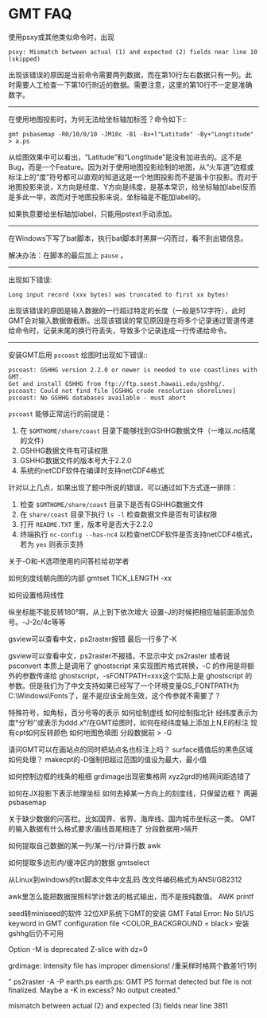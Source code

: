 # GMT FAQ

使用psxy或其他类似命令时，出现

    psxy: Mismatch between actual (1) and expected (2) fields near line 10 (skipped)

出现该错误的原因是当前命令需要两列数据，而在第10行左右数据只有一列。此时需要人工检查一下第10行附近的数据。需要注意，这里的第10行不一定是准确数字。

-----

在使用地图投影时，为何无法给坐标轴加标签？命令如下::

    gmt psbasemap -R0/10/0/10 -JM10c -B1 -Bx+l"Latitude" -By+"Longtitude" > a.ps

从绘图效果中可以看出，“Latitude”和“Longtitude”是没有加进去的。这不是Bug，而是一个Feature。因为对于使用地图投影绘制的地图，从“火车道”边框或标注上的“度”符号都可以直观的知道这是一个地图投影而不是笛卡尔投影。而对于地图投影来说，X方向是经度、Y方向是纬度，是基本常识，给坐标轴加label反而是多此一举，故而对于地图投影来说，坐标轴是不能加label的。

如果执意要给坐标轴加label，只能用pstext手动添加。

----

在Windows下写了bat脚本，执行bat脚本时黑屏一闪而过，看不到出错信息。

解决办法：在脚本的最后加上 `pause` 。

----

出现如下错误:

    Long input record (xxx bytes) was truncated to first xx bytes!

出现该错误的原因是输入数据的一行超过特定的长度（一般是512字符），此时GMT会对输入数据做截断。出现该错误的常见原因是在将多个记录通过管道传递给命令时，记录末尾的换行符丢失，导致多个记录连成一行传递给命令。

----

安装GMT后用 `pscoast` 绘图时出现如下错误::

    pscoast: GSHHG version 2.2.0 or newer is needed to use coastlines with GMT.
    Get and install GSHHG from ftp://ftp.soest.hawaii.edu/gshhg/.
    pscoast: Could not find file [GSHHG crude resolution shorelines]
    pscoast: No GSHHG databases available - must abort

`pscoast` 能够正常运行的前提是：

1. 在 `$GMTHOME/share/coast` 目录下能够找到GSHHG数据文件（一堆以.nc结尾的文件）
2. GSHHG数据文件有可读权限
3. GSHHG数据文件的版本号大于2.2.0
4. 系统的netCDF软件在编译时支持netCDF4格式

针对以上几点，如果出现了题中所说的错误，可以通过如下方式逐一排除：

1. 检查 `$GMTHOME/share/coast` 目录下是否有GSHHG数据文件
2. 在 `share/coast` 目录下执行 `ls -l` 检查数据文件是否有可读权限
3. 打开 `README.TXT` 里，版本号是否大于2.2.0
4. 终端执行 `nc-config --has-nc4` 以检查netCDF软件是否支持netCDF4格式，若为 `yes` 则表示支持



关于-O和-K选项使用的问答栏给初学者

如何刻度线朝向图的内部
gmtset TICK_LENGTH -xx

如何设置格网线性

纵坐标能不能反转180°啊，从上到下依次增大
设置-J的时候把相应轴前面添加负号。-J-2c/4c等等

gsview可以查看中文，ps2raster报错 
最后一行多了-K

gsview可以查看中文，ps2raster不报错，不显示中文
ps2raster 或者说 psconvert 本质上是调用了 ghostscript 来实现图片格式转换，-C 的作用是将额外的参数传递给 ghostscript，-sFONTPATH=xxx这个实际上是 ghostscript 的参数。但是我们为了中文支持如果已经写了一个环境变量GS_FONTPATH为C:\Windows\Fonts了，是不是应该全局生效，这个传参就不需要了？

特殊符号，如角标，百分号等的表示
如何绘制虚线
如何绘制指北针
经纬度表示为度°分′秒″或表示为ddd.x°/在GMT绘图时，如何在经纬度轴上添加上N,E的标注
现有cpt如何反转颜色
如何地图色填图
分段数据前 > -G<color>

请问GMT可以在画站点的同时把站点名也标注上吗？
surface插值后的黑色区域如何处理？
makecpt的-D强制把超过范围的值设为最大，最小值


如何控制边框的线条的粗细
grdimage出现密集格网
xyz2grd的格网间距选错了

如何在JX投影下表示地理坐标
如何去掉某一方向上的刻度线，只保留边框？
两遍psbasemap

关于缺少数据的问答栏。比如国界、省界、海岸线、国内城市坐标这一类。
GMT的输入数据有什么格式要求/画线首尾相连了
分段数据用>隔开

如何提取自己数据的某一列/某一行/计算行数
awk

如何提取多边形内/缓冲区内的数据
gmtselect

从Linux到windows的txt脚本文件中文乱码
改文件编码格式为ANSI/GB2312

awk里怎么能把数据按照科学计数法的格式输出，而不是按纯数值。
 AWK printf
 
seed转miniseed的软件
32位XP系统下GMT的安装
GMT Fatal Error: No SI/US keyword in GMT configuration file <COLOR_BACKGROUND = black>
安装gshhg后仍不可用

Option -M is deprecated
Z-slice with dz=0

grdimage: Intensity file has improper dimensions! /重采样时格网个数差1行1列

" ps2raster -A -P earth.ps 
earth.ps: GMT PS format detected but file is not finalized. Maybe a -K in excess? No output created."

mismatch between actual (2) and expected (3) fields near line 3811
